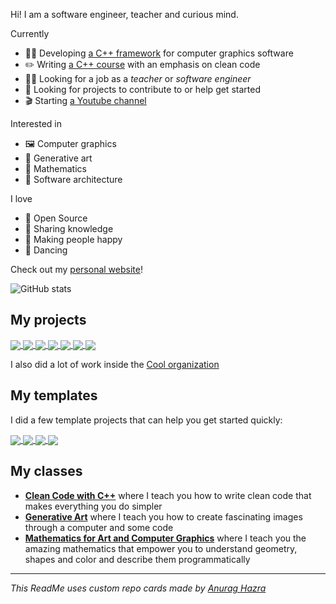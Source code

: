Hi! I am a software engineer, teacher and curious mind.

Currently
 - 👩‍💻 Developing [a C++ framework](https://coollibs.github.io/home/) for computer graphics software
 - ✏️ Writing [a C++ course](https://julesfouchy.github.io/Learn--Clean-Code-With-Cpp/) with an emphasis on clean code
 - 👨‍🏫 Looking for a job as a *teacher* or *software engineer*
 - 👀 Looking for projects to contribute to or help get started
 - 🎬 Starting [a Youtube channel](https://www.youtube.com/channel/UCpeT3Q6j8TAGRjW71vMZGYw)

Interested in
 - 🖼️ Computer graphics
 - 🎨 Generative art
 - 📐 Mathematics
 - 🔨 Software architecture

I love
 - 💖 Open Source
 - 🎁 Sharing knowledge
 - 🤗 Making people happy
 - 💃 Dancing

 Check out my [personal website](https://julesfouchy.github.io/home/)!

 ![GitHub stats](https://github-readme-stats.vercel.app/api?username=julesfouchy&show_icons=true)

 <!-- [![Top Langs](https://github-readme-stats.vercel.app/api/top-langs/?username=julesfouchy&hide=fortran&langs_count=5)](https://github.com/anuraghazra/github-readme-stats) -->

## My projects

<a href="https://github.com/CoolLibs/Cool">
  <img align="center" src="https://github-readme-stats.vercel.app/api/pin/?username=CoolLibs&repo=Cool&theme=" />
</a>

<a href="https://github.com/CoolLibs/Lab">
  <img align="center" src="https://github-readme-stats.vercel.app/api/pin/?username=CoolLibs&repo=Lab" />
</a>

<a href="https://github.com/JulesFouchy/p6">
  <img align="center" src="https://github-readme-stats.vercel.app/api/pin/?username=JulesFouchy&repo=p6" />
</a>

<a href="https://github.com/JulesFouchy/Django">
  <img align="center" src="https://github-readme-stats.vercel.app/api/pin/?username=JulesFouchy&repo=Django" />
</a>

<a href="https://github.com/JulesFouchy/IMACUBES">
  <img align="center" src="https://github-readme-stats.vercel.app/api/pin/?username=JulesFouchy&repo=IMACUBES" />
</a>

<a href="https://github.com/JulesFouchy/Tangram2">
  <img align="center" src="https://github-readme-stats.vercel.app/api/pin/?username=JulesFouchy&repo=Tangram2" />
</a>

<a href="https://github.com/guillaume-haerinck/imac-tower-defense">
  <img align="center" src="https://github-readme-stats.vercel.app/api/pin/?username=guillaume-haerinck&repo=imac-tower-defense" />
</a>

I also did a lot of work inside the [Cool organization](https://github.com/CoolLibs/)

## My templates

I did a few template projects that can help you get started quickly:

<a href="https://github.com/JulesFouchy/Simple-Cpp-Setup">
  <img align="center" src="https://github-readme-stats.vercel.app/api/pin/?username=JulesFouchy&repo=Simple-Cpp-Setup" />
</a>

<a href="https://github.com/JulesFouchy/Simple-OpenGL-Setup">
  <img align="center" src="https://github-readme-stats.vercel.app/api/pin/?username=JulesFouchy&repo=Simple-OpenGL-Setup" />
</a>

<a href="https://github.com/JulesFouchy/p5Template">
  <img align="center" src="https://github-readme-stats.vercel.app/api/pin/?username=JulesFouchy&repo=p5Template" />
</a>

<a href="https://github.com/JulesFouchy/p5ShaderTemplate">
  <img align="center" src="https://github-readme-stats.vercel.app/api/pin/?username=JulesFouchy&repo=p5ShaderTemplate" />
</a>

## My classes

- [**Clean Code with C++**](https://julesfouchy.github.io/Learn--Clean-Code-With-Cpp/) where I teach you how to write clean code that makes everything you do simpler
- [**Generative Art**](https://julesfouchy.github.io/Learn--Generative-Art/) where I teach you how to create fascinating images through a computer and some code
- [**Mathematics for Art and Computer Graphics**](https://julesfouchy.github.io/Learn--Math-for-Art-and-Computer-Graphics/) where I teach you the amazing mathematics that empower you to understand geometry, shapes and color and describe them programmatically

---
*This ReadMe uses custom repo cards made by [Anurag Hazra](https://github.com/anuraghazra/github-readme-stats)*
